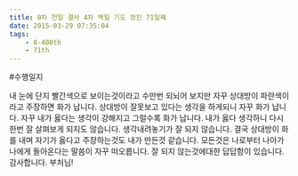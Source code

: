 ```yaml
---
title: 8차 천일 결사 4차 백일 기도 정진 71일째
date: 2015-03-29 07:35:04
tags:
    - 8-400th
    - 71th
---
```


#수행일지

내 눈에 단지 빨간색으로 보이는것이라고 수만번 되뇌어 보지만 자꾸 상대방이 파란색이라고 주장하면 화가 납니다. 상대방이 잘못보고 있다는 생각을 하게되니 자꾸 화가 납니다. 자꾸 내가 옳다는 생각이 강해지고 그럴수록 화가 납니다. 내가 옳다 생각하니 다시 한번 잘 살펴보게 되지도 않습니다. 생각내려놓기가 잘 되지 않습니다. 결국 상대방이 화를 내며 자기가 옳다고 주장하는것도 내가 만든것 같습니다. 모든것은 나로부터 나아가 나에게 돌아온다는 말씀이 자꾸 떠오릅니다. 잘 되지 않는것에대한 답답함이 있습니다. 감사합니다. 부처님!
